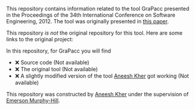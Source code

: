 This repository contains information related to the tool GraPacc presented in the Proceedings of the 34th International Conference on Software Engineering, 2012. The tool was originally presented in [this paper](http://dl.acm.org/citation.cfm?id=2337431#).

This repository _is not_ the original repository for this tool. Here are some links to the original project:

In this repository, for GraPacc you will find
* :x: Source code (Not available)
* :x: The original tool (Not available)
* :x: A slightly modified version of the tool [Aneesh Kher](https://github.com/aneeshkher) got working (Not available)

This repository was constructed by [Aneesh Kher](https://github.com/aneeshkher) under the supervision of [Emerson Murphy-Hill](https://github.com/CaptainEmerson).

